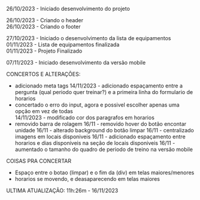 26/10/2023 - Iniciado desenvolvimento do projeto

26/10/2023 - Criando o header<br>
26/10/2023 - Criando o footer<br>

27/10/2023 - Iniciado o desenvolvimento da lista de equipamentos <br>
01/11/2023 - Lista de equipamentos finalizada<br>
01/11/2023 - Projeto Finalizado<br>

07/11/2023 - Iniciado desenvolvimento da versão mobile

CONCERTOS E ALTERAÇÕES:

- adicionado meta tags
14/11/2023 - adicionado espaçamento entre a pergunta (qual periodo quer treinar?)
e a primeira linha do formulario de horarios
- concertado o erro do input, agora e possivel escolher apenas uma opção em vez de todas     
14/11/2023 - modificado cor dos paragrafos em horarios 
- removido barra de rolagem 
16/11 - removido hover do botão encontar unidade 
16/11 - alterado background do botão limpar
16/11 - centralizado imagens em locais disponiveis
16/11 - adicionado espaçamento entre horarios e dias disponiveis na seção de locais disponiveis
16/11 - aumentado o tamanho do quadro de periodo de treino na versão mobile   

COISAS PRA CONCERTAR

- Espaço entre o botao (limpar) e o fim da (div) em telas maiores/menores
- horarios se movendo, e deasaparecendo em telas maiores  

ULTIMA ATUALIZAÇÃO: 11h:26m - 16/11/2023



